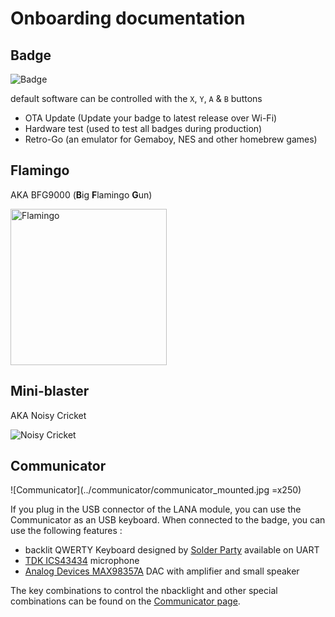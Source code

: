 # Onboarding documentation

## Badge

![Badge](../badge2024.jpg)

default software can be controlled with the `X`, `Y`, `A` & `B` buttons

- OTA Update (Update your badge to latest release over Wi-Fi)
- Hardware test (used to test all badges during production)
- Retro-Go (an emulator for Gemaboy, NES and other homebrew games)

## Flamingo

AKA BFG9000 (**B**ig **F**lamingo **G**un)

<img src="../flamingo/done.jpg" alt="Flamingo" height="250"/>

## Mini-blaster

AKA Noisy Cricket

![Noisy Cricket](../noisycricket/pin_header_alternate_orientation.png)

## Communicator

![Communicator](../communicator/communicator_mounted.jpg =x250)

If you plug in the USB connector of the LANA module, you can use the Communicator as an USB keyboard. When connected to the badge, you can use the following features : 

- backlit QWERTY Keyboard designed by [Solder Party](https://www.solder.party/) available on UART
- [TDK ICS43434](https://invensense.tdk.com/products/ics-43434/) microphone
- [Analog Devices MAX98357A](https://www.analog.com/en/products/max98357a.html) DAC with amplifier and small speaker

The key combinations to control the nbacklight and other special combinations can be found on the [Communicator page](communicator).